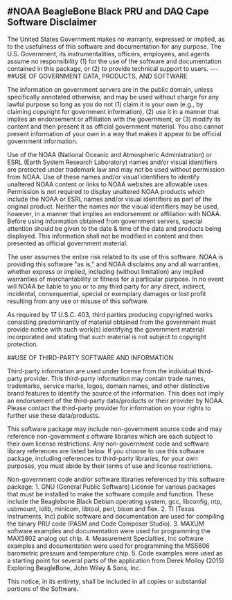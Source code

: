 #NOAA BeagleBone Black PRU and DAQ Cape Software Disclaimer
---
<p>The United States Government makes no warranty, expressed or implied, as to the usefulness of this 
software and documentation for any purpose. The U.S. Government, its instrumentalities, officers, 
employees, and agents assume no responsibility (1) for the use of the software and documentation 
contained in this package, or (2) to provide technical support to users.
---
##USE OF GOVERNMENT DATA, PRODUCTS, AND SOFTWARE

<p>The information on government servers are in the public domain, unless specifically annotated 
otherwise, and may be used without charge for any lawful purpose so long as you do not (1) claim it 
is your own (e.g., by claiming copyright for government information), (2) use it in a manner that 
implies an endorsement or affiliation with the government, or (3) modify its content and then 
present it as official government material. You also cannot present information of your own in a 
way that makes it appear to be official government information.
<p>Use of the NOAA (National Oceanic and Atmospheric Administration) or ESRL (Earth System Research 
Laboratory) names and/or visual identifiers are protected under trademark law and may not be used 
without permission from NOAA. Use of these names and/or visual identifiers to identify unaltered 
NOAA content or links to NOAA websites are allowable uses. Permission is not required to display 
unaltered NOAA products which include the NOAA or ESRL names and/or visual identifiers as part of 
the original product. Neither the names nor the visual identifiers may be used, however, in a manner
that implies an endorsement or affiliation with NOAA. Before using information obtained from 
government servers, special attention should be given to the date & time of the data and products 
being displayed. This information shall not be modified in content and then presented as official 
government material.  
<p>The user assumes the entire risk related to its use of this software.  NOAA is providing this 
software "as is," and NOAA disclaims any and all warranties, whether express or implied, including 
(without limitation) any implied warranties of merchantability or fitness for a particular purpose. 
In no event will NOAA be liable to you or to any third party for any direct, indirect, incidental, 
consequential, special or exemplary damages or lost profit resulting from any use or misuse of this 
software.
<p>As required by 17 U.S.C. 403, third parties producing copyrighted works consisting predominantly of 
material obtained from the government must provide notice with such work(s) identifying the 
government material incorporated and stating that such material is not subject to copyright 
protection.

##USE OF THIRD-PARTY SOFTWARE AND INFORMATION

<p>Third-party information are used under license from the individual third-party provider. This 
third-party information may contain trade names, trademarks, service marks, logos, domain names, 
and other distinctive brand features to identify the source of the information. This does not imply 
an endorsement of the third-party data/products or their provider by NOAA.  Please contact the 
third-party provider for information on your rights to further use these data/products.  
<p>This software package may include non-government source code and may reference non-government s
oftware libraries which are each subject to their own license restrictions. Any non-government code 
and software library references are listed below.  If you choose to use this software package, 
including references to third-party libraries, for your own purposes, you must abide by their terms 
of use and license restrictions.
<p>Non-government code and/or software libraries referenced by this software package:
    1. GNU (General Public Software) License for various packages that must be installed to make the 
    software compile and function.  These include the Beaglebone Black Debian operating system, gcc, 
    libconfig, ntp, usbmount, iolib, minicom, libtool, perl, bison and flex.
    2. TI (Texas Instruments, Inc) public software and documentation are used for compiling the binary 
    PRU code (PASM and Code Composer Studio).
    3. MAXUM software examples and documentation were used for programming the MAX5802 analog out chip.
    4. Measurement Specialties, Inc software examples and documentation were used for programming the 
    MS5606 barometric pressure and temperature chip.
    5. Code examples were used as a starting point for several parts of the application from Derek 
    Molloy (2015) Exploring BeagleBone, John Wiley & Sons, Inc.
<p>This notice, in its entirety, shall be included in all copies or substantial portions of the 
Software.
